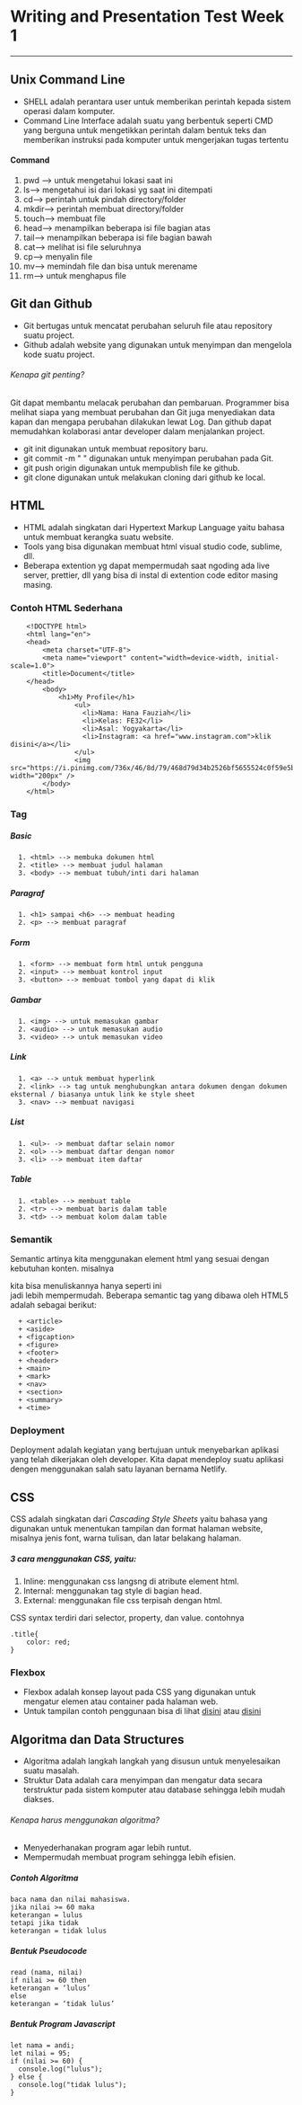 # Writing and Presentation Test Week 1
----------------------------------------------------------
## Unix Command Line
+ SHELL adalah perantara user untuk memberikan perintah kepada sistem operasi dalam komputer.
+ Command Line Interface adalah suatu yang berbentuk seperti CMD yang berguna untuk mengetikkan perintah dalam bentuk teks dan memberikan instruksi pada komputer untuk mengerjakan tugas tertentu

#### Command
1. pwd --> untuk mengetahui lokasi saat ini
2. ls--> mengetahui isi dari lokasi yg saat ini ditempati
3. cd--> perintah untuk pindah directory/folder
4. mkdir--> perintah membuat directory/folder
5. touch--> membuat file
6. head--> menampilkan beberapa isi file bagian atas
7. tail--> menampilkan beberapa isi file bagian bawah
8. cat--> melihat isi file seluruhnya
9. cp--> menyalin file
10. mv--> memindah file dan bisa untuk merename
11. rm--> untuk menghapus file

 
## Git dan Github
+ Git bertugas untuk mencatat perubahan seluruh file atau repository suatu project.
+ Github adalah website yang digunakan untuk menyimpan dan mengelola kode suatu project.
###### Kenapa git penting?
 Git dapat membantu melacak perubahan dan pembaruan. Programmer bisa melihat siapa yang membuat perubahan dan Git juga menyediakan data kapan dan mengapa perubahan dilakukan lewat Log.
 Dan github dapat memudahkan kolaborasi antar developer dalam menjalankan project.

+ git init digunakan untuk membuat repository baru.
+ git commit -m " " digunakan untuk menyimpan perubahan pada Git.
+ git push origin digunakan untuk mempublish file ke github.
+ git clone digunakan untuk melakukan cloning dari github ke local.

## HTML
- HTML adalah singkatan dari Hypertext Markup Language yaitu bahasa untuk membuat kerangka suatu website.
- Tools yang bisa digunakan membuat html visual studio code, sublime, dll.
- Beberapa extention yg dapat mempermudah saat ngoding ada live server, prettier, dll yang bisa di instal di extention code editor masing masing.

### Contoh HTML Sederhana

        <!DOCTYPE html>
        <html lang="en">
        <head>
            <meta charset="UTF-8">
            <meta name="viewport" content="width=device-width, initial-scale=1.0">
            <title>Document</title>
        </head>
            <body>
                <h1>My Profile</h1>
                    <ul>
                      <li>Nama: Hana Fauziah</li>
                      <li>Kelas: FE32</li>
                      <li>Asal: Yogyakarta</li>
                      <li>Instagram: <a href="www.instagram.com">klik disini</a></li>
                    </ul>
                    <img src="https://i.pinimg.com/736x/46/8d/79/468d79d34b2526bf5655524c0f59e5b4.jpg" width="200px" />
            </body>
        </html>

### Tag
##### Basic 
      1. <html> --> membuka dokumen html
      2. <title> --> membuat judul halaman
      3. <body> --> membuat tubuh/inti dari halaman
##### Paragraf
      1. <h1> sampai <h6> --> membuat heading 
      2. <p> --> membuat paragraf
##### Form
      1. <form> --> membuat form html untuk pengguna
      2. <input> --> membuat kontrol input
      3. <button> --> membuat tombol yang dapat di klik
##### Gambar
      1. <img> --> untuk memasukan gambar
      2. <audio> --> untuk memasukan audio
      3. <video> --> untuk memasukan video
##### Link
      1. <a> --> untuk membuat hyperlink
      2. <link> --> tag untuk menghubungkan antara dokumen dengan dokumen eksternal / biasanya untuk link ke style sheet
      3. <nav> --> membuat navigasi
##### List
      1. <ul>- -> membuat daftar selain nomor
      2. <ol> --> membuat daftar dengan nomor
      3. <li> --> membuat item daftar
##### Table
      1. <table> --> membuat table
      2. <tr> --> membuat baris dalam table
      3. <td> --> membuat kolom dalam table
  
  
### Semantik
Semantic artinya kita menggunakan element html yang sesuai dengan kebutuhan konten.
misalnya **<div class="footer">** kita bisa menuliskannya hanya seperti ini **<footer>** jadi lebih mempermudah.
Beberapa semantic tag yang dibawa oleh HTML5 adalah sebagai berikut:
  
      + <article>
      + <aside>
      + <figcaption>
      + <figure>
      + <footer>
      + <header>
      + <main>
      + <mark>
      + <nav>
      + <section>
      + <summary>
      + <time>

### Deployment
Deployment adalah kegiatan yang bertujuan untuk menyebarkan aplikasi yang telah dikerjakan oleh developer. Kita dapat mendeploy suatu aplikasi dengen menggunakan salah satu layanan bernama Netlify.

## CSS
CSS adalah singkatan dari *Cascading Style Sheets* yaitu bahasa yang digunakan untuk menentukan tampilan dan format halaman website, misalnya jenis font, warna tulisan, dan latar belakang halaman.
##### 3 cara menggunakan CSS, yaitu:
1. Inline: menggunakan css langsng di atribute element html.
2. Internal: menggunakan tag style di bagian head.
3. External: menggunakan file css terpisah dengan html.

CSS syntax terdiri dari selector, property, dan value.
contohnya 

    .title{
        color: red;
    }

### Flexbox
+ Flexbox adalah konsep layout pada CSS yang digunakan untuk mengatur elemen atau container pada halaman web.
+ Untuk tampilan contoh penggunaan bisa di lihat [disini](https://css-tricks.com/snippets/css/a-guide-to-flexbox/) atau [disini](https://www.w3schools.com/css/css3_flexbox.asp)


## Algoritma dan Data Structures
+ Algoritma adalah langkah langkah yang disusun untuk menyelesaikan suatu masalah.
+ Struktur Data adalah cara menyimpan dan mengatur data secara terstruktur pada sistem komputer atau database sehingga lebih mudah diakses.
###### Kenapa harus menggunakan algoritma?
+ Menyederhanakan program agar lebih runtut.
+ Mempermudah membuat program sehingga lebih efisien.
##### Contoh Algoritma
    baca nama dan nilai mahasiswa.
    jika nilai >= 60 maka
    keterangan = lulus
    tetapi jika tidak
    keterangan = tidak lulus
    
##### Bentuk Pseudocode
    read (nama, nilai)
    if nilai >= 60 then
    keterangan = ‘lulus’
    else
    keterangan = ‘tidak lulus’

##### Bentuk Program Javascript
    let nama = andi;
    let nilai = 95;
    if (nilai >= 60) {
      console.log("lulus");
    } else {
      console.log("tidak lulus");
    }
